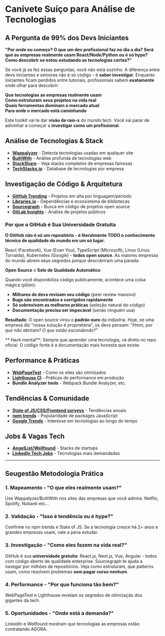 # Canivete Suíço para Análise de Tecnologias

## A Pergunta de 99% dos Devs Iniciantes

**"Por onde eu começo? O que um dev profissional faz no dia a dia? Será que as empresas realmente usam React/Node/Python ou é só hype? Como descobrir se estou estudando as tecnologias certas?"**

Se você já se fez essas perguntas, você não está sozinho. A diferença entre devs iniciantes e seniores não é só código - é **saber investigar**. Enquanto iniciantes ficam perdidos entre tutoriais, profissionais sabem **exatamente** onde olhar para descobrir:

 **Que tecnologias as empresas realmente usam**  
 **Como estruturam seus projetos na vida real**  
 **Quais ferramentas dominam o mercado atual**  
 **Para onde o mercado está caminhando**

Este toolkit vai te dar **visão de raio-x** do mundo tech. Você vai parar de adivinhar e começar a **investigar como um profissional**.

##  Análise de Tecnologias & Stack

- **[Wappalyzer](https://www.wappalyzer.com/)** - Detecta tecnologias usadas em qualquer site
- **[BuiltWith](https://builtwith.com/)** - Análise profunda de tecnologias web
- **[StackShare](https://stackshare.io/)** - Veja stacks completos de empresas famosas
- **[TechStacks.io](https://techstacks.io/)** - Database de tecnologias por empresa

## Investigação de Código & Arquitetura

- **[GitHub Trending](https://github.com/trending)** - Projetos em alta por linguagem/período
- **[Libraries.io](https://libraries.io/)** - Dependências e ecossistema de bibliotecas
- **[Sourcegraph](https://sourcegraph.com/)** - Busca em código de projetos open source
- **[GitLab Insights](https://gitlab.com/explore)** - Análise de projetos públicos

### Por que o GitHub é Sua Universidade Gratuita

**O GitHub não é só um repositório - é literalmente TODO o conhecimento técnico de qualidade do mundo em um só lugar.**

React (Facebook), Vue (Evan You), TypeScript (Microsoft), Linux (Linus Torvalds), Kubernetes (Google) - **todos open source**. As maiores empresas do mundo abrem seus segredos porque descobriram uma parada:

**Open Source = Selo de Qualidade Automático**

Quando você disponibiliza código publicamente, acontece uma coisa mágica (pliiim):
- **Milhares de devs revisam seu código** (peer review massivo)
- **Bugs são encontrados e corrigidos rapidamente** 
- **Só sobrevivem as melhores práticas** (seleção natural do código)
- **Documentação precisa ser impecável** (senão ninguém usa)

**Resultado**: O open source virou o **padrão ouro** da indústria. Hoje, se uma empresa diz "nossa solução é proprietária", os devs pensam: *"Hmm, por que não abriram? O que estão escondendo?"*

** Hack mental**: Sempre que aprender uma tecnologia, vá direto no repo oficial. O código fonte é a documentação mais honesta que existe.

## Performance & Práticas

- **[WebPageTest](https://www.webpagetest.org/)** - Como os sites são otimizados
- **[Lighthouse CI](https://github.com/GoogleChrome/lighthouse-ci)** - Práticas de performance em produção
- **Bundle Analyzer tools** - Webpack Bundle Analyzer, etc.

## Tendências & Comunidade

- **[State of JS/CSS/Frontend surveys](https://stateofjs.com/)** - Tendências anuais
- **[npm trends](https://npmtrends.com/)** - Popularidade de packages JavaScript
- **[Google Trends](https://trends.google.com/)** - Interesse em tecnologias ao longo do tempo

## Jobs & Vagas Tech

- **[AngelList/Wellfound](https://wellfound.com/)** - Stacks de startups
- **[LinkedIn Tech Jobs](https://www.linkedin.com/jobs/)** - Tecnologias mais demandadas

---

## Seugestão Metodologia Prática

### 1. **Mapeamento** - "O que eles realmente usam?"
Use Wappalyzer/BuiltWith nos sites das empresas que você admira. Netflix, Spotify, Nubank etc...

### 2. **Validação** - "Isso é tendência ou é hype?"
Confirme no npm trends e State of JS. Se a tecnologia cresce há 2+ anos e grandes empresas usam, vale a pena estudar.

### 3. **Investigação** - "Como eles fazem na vida real?"
GitHub é sua **universidade gratuita**: React.js, Next.js, Vue, Angular - todos com código aberto de qualidade enterprise. Sourcegraph te ajuda a navegar por milhões de repositórios. Veja como estruturam, que patterns usam, como resolvem problemas **sem pagar curso nenhum**.

### 4. **Performance** - "Por que funciona tão bem?"
WebPageTest e Lighthouse revelam os segredos de otimização dos gigantes da tech.

### 5. **Oportunidades** - "Onde está a demanda?"
LinkedIn e Wellfound mostram que tecnologias as empresas estão contratando AGORA.
